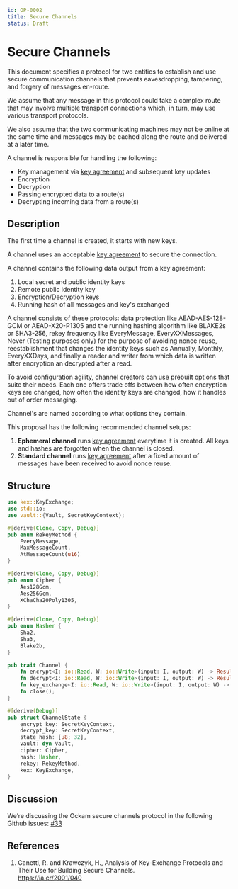 ```yaml
id: OP-0002
title: Secure Channels
status: Draft
```

# Secure Channels

This document specifies a protocol for two entities to establish and use
secure communication channels that prevents eavesdropping, tampering, and
forgery of messages en-route.

We assume that any message in this protocol could take a complex route that
may involve multiple transport connections which, in turn, may use various
transport protocols.

We also assume that the two communicating machines may not be online at the
same time and messages may be cached along the route and delivered at a
later time.

A channel is responsible for handling the following:

- Key management via [key agreement](../0003-key-agreement-xx) and subsequent key updates
- Encryption
- Decryption
- Passing encrypted data to a route(s)
- Decrypting incoming data from a route(s)

## Description

The first time a channel is created, it starts with new keys.

A channel uses an acceptable [key agreement](../0003-key-agreement-xx) to secure the connection.

A channel contains the following data output from a key agreement:

1. Local secret and public identity keys
2. Remote public identity key
3. Encryption/Decryption keys
4. Running hash of all messages and key's exchanged

A channel consists of these protocols: data protection like AEAD-AES-128-GCM or AEAD-X20-P1305 and the running hashing algorithm like BLAKE2s or SHA3-256, 
rekey frequency like EveryMessage, EveryXXMessages, Never (Testing purposes only) for the purpose of avoiding nonce reuse, reestablishment that 
changes the identity keys such as Annually, Monthly, EveryXXDays, and finally a reader and writer from which data is written after encryption an decrypted after a read.

To avoid configuration agility, channel creators can use prebuilt options that suite their needs. Each one
offers trade offs between how often encryption keys are changed, how often the identity keys are changed,
how it handles out of order messaging.

Channel's are named according to what options they contain. 

This proposal has the following recommended channel setups:

    
1. **Ephemeral channel** runs [key agreement](../0003-key-agreement-xx) everytime it is created. All keys and hashes are forgotten
when the channel is closed.
2. **Standard channel** runs [key agreement](../0003-key-agreement-xx) after a fixed amount of messages have been received to avoid
nonce reuse.

## Structure

```rust
use kex::KeyExchange;
use std::io;
use vault::{Vault, SecretKeyContext};

#[derive(Clone, Copy, Debug)]
pub enum RekeyMethod {
    EveryMessage,
    MaxMessageCount,    
    AtMessageCount(u16)
}

#[derive(Clone, Copy, Debug)]
pub enum Cipher {
    Aes128Gcm,
    Aes256Gcm,
    XChaCha20Poly1305,
}

#[derive(Clone, Copy, Debug)]
pub enum Hasher {
    Sha2,
    Sha3,  
    Blake2b,
}

pub trait Channel {
    fn encrypt<I: io::Read, W: io::Write>(input: I, output: W) -> Result<(), io::Error>;
    fn decrypt<I: io::Read, W: io::Write>(input: I, output: W) -> Result<(), io::Error>;
    fn key_exchange<I: io::Read, W: io::Write>(input: I, output: W) -> Result<(), Error>;
    fn close();
}

#[derive(Debug)]
pub struct ChannelState {
    encrypt_key: SecretKeyContext,
    decrypt_key: SecretKeyContext,
    state_hash: [u8; 32],
    vault: dyn Vault,
    cipher: Cipher,
    hash: Hasher,
    rekey: RekeyMethod,
    kex: KeyExchange,
}
```

## Discussion

We’re discussing the Ockam secure channels protocol in the following Github issues: [#33](https://github.com/ockam-network/proposals/issues/33)

## References

1. <span id="reference-1"></span>Canetti, R. and Krawczyk, H.,
Analysis of Key-Exchange Protocols and Their Use for Building Secure Channels. <br/>
https://ia.cr/2001/040
